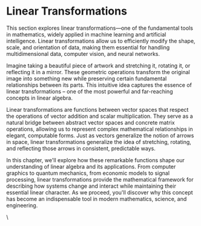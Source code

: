 # Linear Transformations

This section explores linear transformations—one of the fundamental tools in mathematics, widely applied in machine learning and artificial intelligence. Linear transformations allow us to efficiently modify the shape, scale, and orientation of data, making them essential for handling multidimensional data, computer vision, and neural networks.&#x20;

Imagine taking a beautiful piece of artwork and stretching it, rotating it, or reflecting it in a mirror. These geometric operations transform the original image into something new while preserving certain fundamental relationships between its parts. This intuitive idea captures the essence of linear transformations – one of the most powerful and far-reaching concepts in linear algebra.

Linear transformations are functions between vector spaces that respect the operations of vector addition and scalar multiplication. They serve as a natural bridge between abstract vector spaces and concrete matrix operations, allowing us to represent complex mathematical relationships in elegant, computable forms. Just as vectors generalize the notion of arrows in space, linear transformations generalize the idea of stretching, rotating, and reflecting those arrows in consistent, predictable ways.

In this chapter, we'll explore how these remarkable functions shape our understanding of linear algebra and its applications. From computer graphics to quantum mechanics, from economic models to signal processing, linear transformations provide the mathematical framework for describing how systems change and interact while maintaining their essential linear character. As we proceed, you'll discover why this concept has become an indispensable tool in modern mathematics, science, and engineering.





\
